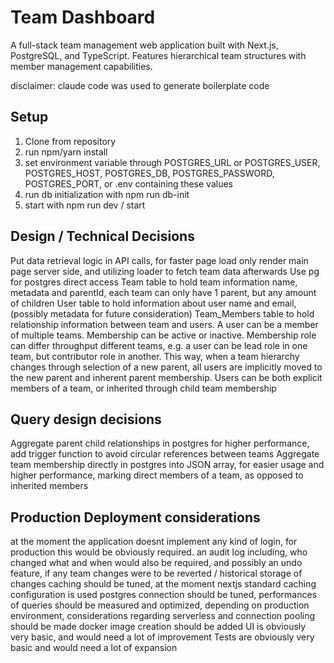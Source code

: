 # Team Dashboard

A full-stack team management web application built with Next.js, PostgreSQL, and TypeScript. Features hierarchical team structures with member management capabilities.

disclaimer: claude code was used to generate boilerplate code

## Setup

1. Clone from repository
2. run npm/yarn install
3. set environment variable through POSTGRES_URL or POSTGRES_USER, POSTGRES_HOST, POSTGRES_DB, POSTGRES_PASSWORD, POSTGRES_PORT, or .env containing these values
4. run db initialization with npm run db-init
5. start with npm run dev / start

## Design / Technical Decisions

Put data retrieval logic in API calls, for faster page load only render main page server side, and utilizing loader to fetch team data afterwards
Use pg for postgres direct access
Team table to hold team information name, metadata and parentId, each team can only have 1 parent, but any amount of children
User table to hold information about user name and email, (possibly metadata for future consideration)
Team_Members table to hold relationship information between team and users. A user can be a member of multiple teams. Membership can be active or inactive.
Membership role can differ throughput different teams, e.g. a user can be lead role in one team, but contributor role in another.
This way, when a team hierarchy changes through selection of a new parent, all users are implicitly moved to the new parent and inherent parent membership.
Users can be both explicit members of a team, or inherited through child team membership

## Query design decisions

Aggregate parent child relationships in postgres for higher performance, add trigger function to avoid circular references between teams
Aggregate team membership directly in postgres into JSON array, for easier usage and higher performance, marking direct members of a team, as opposed to inherited members

## Production Deployment considerations

at the moment the application doesnt implement any kind of login, for production this would be obviously required.
an audit log including, who changed what and when would also be required, and possibly an undo feature, if any team changes were to be reverted / historical storage of changes
caching should be tuned, at the moment nextjs standard caching configuration is used
postgres connection should be tuned, performances of queries should be measured and optimized, depending on production environment, considerations regarding serverless and connection pooling should be made
docker image creation should be added
UI is obviously very basic, and would need a lot of improvement
Tests are obviously very basic and would need a lot of expansion